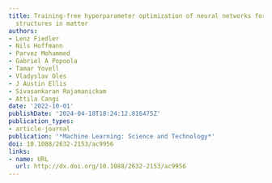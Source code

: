 ```yaml
---
title: Training-free hyperparameter optimization of neural networks for electronic
  structures in matter
authors:
- Lenz Fiedler
- Nils Hoffmann
- Parvez Mohammed
- Gabriel A Popoola
- Tamar Yovell
- Vladyslav Oles
- J Austin Ellis
- Sivasankaran Rajamanickam
- Attila Cangi
date: '2022-10-01'
publishDate: '2024-04-18T18:24:12.816475Z'
publication_types:
- article-journal
publication: '*Machine Learning: Science and Technology*'
doi: 10.1088/2632-2153/ac9956
links:
- name: URL
  url: http://dx.doi.org/10.1088/2632-2153/ac9956
---
```

